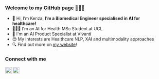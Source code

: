 ### Welcome to my GitHub page 🙋🏻‍♀️
- 👋 Hi, I’m Kenza, **I’m a Biomedical Engineer specialised in AI for healthcare!**
- 👩🏻‍🎓 I'm an AI for Health MSc Student at UCL
- 💼 I'm an AI Product Specialist at Vivanti
- 😍 My interests are Healthcare NLP, XAI and multimodality approaches
- 🔍 Find out more on [my website](https://kenza-ily.notion.site)!

### Connect with me 

[<img align="left" alt="mesudarshan | Twitter" width="22px" src="https://cdn.jsdelivr.net/npm/simple-icons@v3/icons/twitter.svg" />](https://twitter.com/kenza_ily)
[<img align="left" alt="mesudarshan | LinkedIn" width="22px" src="https://cdn.jsdelivr.net/npm/simple-icons@v3/icons/linkedin.svg" />](https://linkedin.com/in/kenza-ily)

<!-- follow this link -> https://github.com/simple-icons/simple-icons and http://simpleicons.org/.) -> this is how you write comments in markddown too. As you noticed this information is not shown in the readme page. -->
<!-- here is the list -> https://gist.github.com/rxaviers/7360908) -->

<br />
